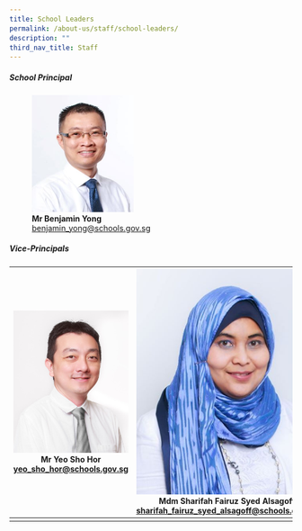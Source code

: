 ```yaml
---
title: School Leaders
permalink: /about-us/staff/school-leaders/
description: ""
third_nav_title: Staff
---
```

##### **School Principal**

<figure style="width:60%">

<img style="width:60%" src="/images/benjaminyong.jpg">

<figcaption> <strong> Mr Benjamin Yong </strong> 
<br><a href="mailto:benjamin_yong@schools.gov.sg">benjamin_yong@schools.gov.sg</a></figcaption>

</figure>

##### **Vice-Principals**

| <img style="width:1000px;" alt="Mr Yeo Sho Hor" src="/images/yeoshohor.jpg"> <br> Mr Yeo Sho Hor<br> [yeo_sho_hor@schools.gov.sg](mailto:yeo_sho_hor@schools.gov.sg)  | <img style="width:1000px;" alt="Mdm Sharifah Fairuz Syed Alsagoff" src="/images/sharifahfairuz.jpg"> <br> Mdm Sharifah Fairuz Syed Alsagoff<br> [sharifah_fairuz_syed_alsagoff@schools.gov.sg](mailto:sharifah_fairuz_syed_alsagoff@schools.gov.sg)  | <img style="width:1000px;" alt="Mr Chua Kok Seng" src="/images/mr chua kok seng passport size.jpg"> <br> Mr Chua Kok Seng<br> [chua_kok_seng@schools.gov.sg](mailto:chua_kok_seng@schools.gov.sg)  |
| --- | --- | --- |
| | |